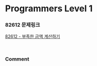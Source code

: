 # Programmers Level 1

### 82612 문제링크

[82612 - 부족한 금액 계산하기](https://school.programmers.co.kr/learn/courses/30/lessons/82612)

<br>

### Comment
